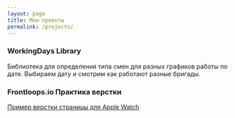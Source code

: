 ```yaml
---
layout: page
title: Мои проекты
permalink: /projects/
---
```




### WorkingDays Library

Библиотека для определения типа смен для разных графиков работы по дате. Выбираем дату и смотрим как  работают разные бригады.

### Frontloops.io Практика верстки
[Пример верстки страницы для Apple Watch](https://dmitryvdovichencko.github.io/FrontLoop.io__watches/)
